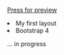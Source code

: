 <a href='https://volteryanec.github.io/Golden-One-Page-Web-Template/'>Press for preview</a>
<li>My first layout</li>
<li>Bootstrap 4</li>

... in progress